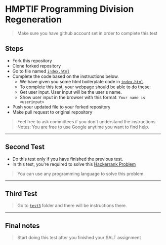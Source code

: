 # HMPTIF Programming Division Regeneration

> Make sure you have github account set in order to complete this test

## Steps
+ Fork this repository
+ Clone forked repository
+ Go to file named [`index.html`](https://github.com/Sistech-uphmc/ProgDiv-Regen2021/blob/main/index.html)
+ Complete the code based on the instructions below.
    * We have given you some html boilerplate code in [`index.html`](https://github.com/Sistech-uphmc/ProgDiv-Regen2021/blob/main/index.html).
    * To complete this test, your webpage should be able to do these:
    * Get user input. User input will be the user's name. 
    * Show user input in the browser with this format: `Your name is <userinput>`
+ Push your updated file to your forked repository
+ Make pull request to original repository

> Feel free to ask committees if you don't understand the instructions.
> Notes: You are free to use Google anytime you want to find help.

------------
## Second Test

* Do this test only if you have finished the previous test.
* In this test, you're required to solve this [Hackerrank Problem](https://www.hackerrank.com/challenges/mini-max-sum/problem)

> You can use any programming language to solve this problem.

------------
## Third Test
> Go to [`test3`](https://github.com/Sistech-uphmc/ProgDiv-Regen2021/tree/main/test3) folder and there will be instructions there.

------------
## Final notes
> Start doing this test after you finished your SALT assignment
